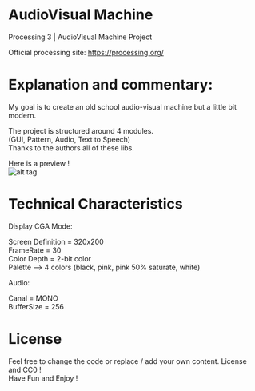# AudioVisual Machine
Processing 3 | AudioVisual Machine Project

Official processing site: https://processing.org/

# Explanation and commentary: <br/>

My goal is to create an old school audio-visual machine but a little bit modern. <br/>

The project is structured around 4 modules. <br/>
(GUI, Pattern, Audio, Text to Speech) <br/>
Thanks to the authors all of these libs. <br/>

Here is a preview ! <br/>
![alt tag](http://imgur.com/hyx9vwN.png) <br/>

# Technical Characteristics <br/>

Display CGA Mode: <br/>

Screen Definition = 320x200 <br/>
FrameRate = 30 <br/>
Color Depth = 2-bit color <br/>
Palette --> 4 colors (black, pink, pink 50% saturate, white) <br/>

Audio: <br/>

Canal = MONO <br/>
BufferSize = 256 <br/>

# License <br/>
Feel free to change the code or replace / add your own content. License and CC0 ! <br/>
Have Fun and Enjoy ! <br/>
